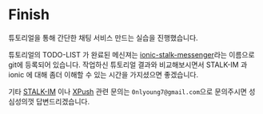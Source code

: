 # Finish

튜토리얼을 통해 간단한 채팅 서비스 만드는 실습을 진행했습니다.

튜토리얼의 TODO-LIST 가 완료된 메신져는 [ionic-stalk-messenger](https://github.com/0nlyoung7/ionic-stalk-messenger)라는 이름으로 git에 등록되어 있습니다.
작업하신 튜토리얼 결과와 비교해보시면서 STALK-IM 과 ionic 에 대해 좀더 이해할 수 있는 시간을 가지셨으면 좋겠습니다.

기타 [STALK-IM](https://github.com/s5platform) 이나 [XPush](https://github.com/xpush) 관련 문의는 `0nlyoung7@gmail.com`으로 문의주시면 성심성의껏 답변드리겠습니다.

